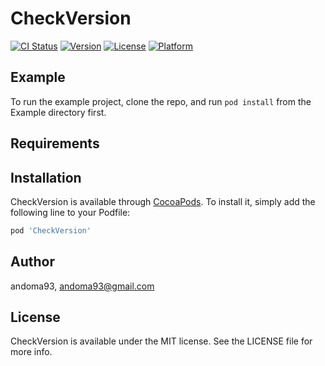 # CheckVersion

[![CI Status](https://img.shields.io/travis/andoma93/CheckVersion.svg?style=flat)](https://travis-ci.org/andoma93/CheckVersion)
[![Version](https://img.shields.io/cocoapods/v/CheckVersion.svg?style=flat)](https://cocoapods.org/pods/CheckVersion)
[![License](https://img.shields.io/cocoapods/l/CheckVersion.svg?style=flat)](https://cocoapods.org/pods/CheckVersion)
[![Platform](https://img.shields.io/cocoapods/p/CheckVersion.svg?style=flat)](https://cocoapods.org/pods/CheckVersion)

## Example

To run the example project, clone the repo, and run `pod install` from the Example directory first.

## Requirements

## Installation

CheckVersion is available through [CocoaPods](https://cocoapods.org). To install
it, simply add the following line to your Podfile:

```ruby
pod 'CheckVersion'
```

## Author

andoma93, andoma93@gmail.com

## License

CheckVersion is available under the MIT license. See the LICENSE file for more info.
